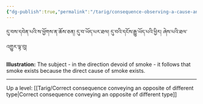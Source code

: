 ```yaml
---
{"dg-publish":true,"permalink":"/tarig/consequence-observing-a-cause-and-conveying-an-autonomous-sign-of-non-observation-of-a-result/"}
---
```


དུ་བས་དབེན་པའི་ས་ཕྱོགས་ན་ཆོས་ཅན། དུ་བ་ཡོད་པར་ཐལ། དུ་བའི་དངོས་རྒྱུ་ཡོད་པའི་ཕྱིར། ཞེས་པའི་ཐལ་འགྱུར་ལྟ་བུ།

**Illustration:** The subject - in the direction devoid of smoke - it follows that smoke exists because the direct cause of smoke exists.


---
Up a level: [[Tarig/Correct consequence conveying an opposite of different type\|Correct consequence conveying an opposite of different type]]